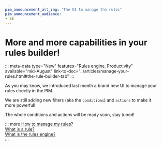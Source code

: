 ```yaml
---
pim_announcement_alt_img: "The UI to manage the rules"
pim_announcement_audience:
- EE
---
```


# More and more capabilities in your rules builder!
::: meta-data type="New" features="Rules engine, Productivity" available="mid-August" link-to-doc="../articles/manage-your-rules.html#the-rule-builder-tab"
:::

As you may know, we introduced last month a brand new UI to manage your rules directly in the PIM.

We are still adding new filters (aka the `conditions`) and `actions` to make it more powerful!

The whole conditions and actions will be ready soon, stay tuned!

::: more
[How to manage my rules?](../articles/manage-your-rules.html)  
[What is a rule?](../articles/what-is-a-rule.html)  
[What is the rules engine?](../articles/get-started-with-the-rules-engine.html)   
:::
